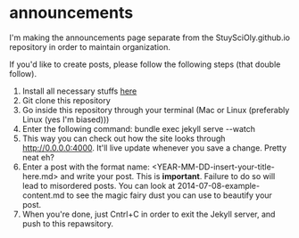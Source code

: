 announcements
=============

I'm making the announcements page separate from the StuySciOly.github.io repository in order to maintain organization.

If you'd like to create posts, please follow the following steps (that double follow).

1. Install all necessary stuffs [here](https://help.github.com/articles/using-jekyll-with-pages)
2. Git clone this repository
3. Go inside this repository through your terminal (Mac or Linux (preferably Linux (yes I'm biased)))
4. Enter the following command: bundle exec jekyll serve --watch
5. This way you can check out how the site looks through http://0.0.0.0:4000. It'll live update whenever you save a change. Pretty neat eh?
6. Enter a post with the format name: <YEAR-MM-DD-insert-your-title-here.md> and write your post. This is **important**. Failure to do so will lead to misordered posts. You can look at 2014-07-08-example-content.md to see the magic fairy dust you can use to beautify your post.
7. When you're done, just Cntrl+C in order to exit the Jekyll server, and push to this repawsitory.